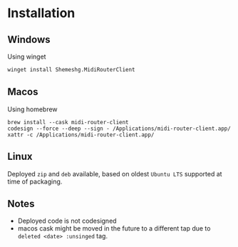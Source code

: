 # Installation

## Windows

Using winget

```cmd
winget install Shemeshg.MidiRouterClient
```

## Macos

Using homebrew

```
brew install --cask midi-router-client
codesign --force --deep --sign - /Applications/midi-router-client.app/
xattr -c /Applications/midi-router-client.app/
```

## Linux

Deployed `zip` and `deb`  available, based on oldest `Ubuntu LTS` supported at time of packaging.

## Notes

- Deployed code is not codesigned
- macos cask might be moved in the future to a different tap due to `deleted <date> :unsinged` tag.
